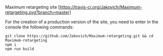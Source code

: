 Maximum retargeting site [https://travis-ci.org/Jakovich/Maximum-retargeting.svg?branch=master]

For the creation of a production version of the site, you need to  enter in the console the following commands:
 
    git clone https://github.com/Jakovich/Maximum-retargeting.git && cd Maximum-retargeting
    npm i
    npm run build

 